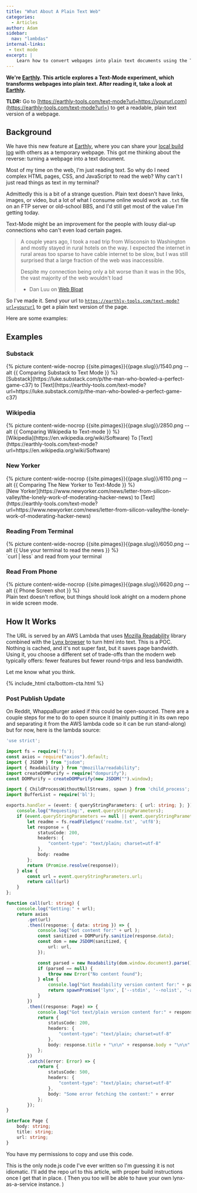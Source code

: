 ```yaml
---
title: "What About A Plain Text Web"
categories:
  - Articles
author: Adam
sidebar:
  nav: "lambdas"
internal-links:
 - text mode
excerpt: |
    Learn how to convert webpages into plain text documents using the Text-Mode feature on Earthly. This article explores the benefits of reading the web in plain text and provides examples of popular websites transformed into text format. Discover how this feature works and how you can use it to simplify your online reading experience.
---
```

**We're [Earthly](https://earthly.dev/). This article explores a Text-Mode experiment, which transforms webpages into plain text. After reading it, take a look at [Earthly](https://earthly.dev/).**

**TLDR:** Go to [https://earthly-tools.com/text-mode?url=https://yoururl.com](https://earthly-tools.com/text-mode?url=) to get a readable, plain text version of a webpage.
<!-- 
<div class="align-left">
 {% picture grid {{site.pimages}}{{page.slug}}/6050.png --picture --img width="350px" --alt {{ Reading via Curl }} %}
</div> -->

## Background

We have this new feature at [Earthly](https://earthly.dev/), where you can share your [local build log](https://ci.earthly.dev/logs?logId=10cd7603-ec37-4d1d-836d-017ba5c962b3) with others as a temporary webpage. This got me thinking about the reverse: turning a webpage into a text document.

Most of my time on the web, I'm just reading text. So why do I need complex HTML pages, CSS, and JavaScript to read the web? Why can't I just read things as text in my terminal?

Admittedly this is a bit of a strange question. Plain text doesn't have links, images, or video, but a lot of what I consume online would work as `.txt` file on an FTP server or old-school BBS, and I'd still get most of the value I'm getting today.

Text-Mode might be an improvement for the people with lousy dial-up connections who can't even load certain pages.

> A couple years ago, I took a road trip from Wisconsin to Washington and mostly stayed in rural hotels on the way. I expected the internet in rural areas too sparse to have cable internet to be slow, but I was still surprised that a large fraction of the web was inaccessible.
>
> Despite my connection being only a bit worse than it was in the 90s, the vast majority of the web wouldn't load
>
> - Dan Luu on [Web Bloat](https://danluu.com/web-bloat/)

So I've made it. Send your url to [`https://earthly-tools.com/text-mode?url=yoururl`](https://earthly-tools.com/text-mode?url=) to get a plain text version of the page.

Here are some examples:

## Examples

### Substack

<div class="wide">
{% picture content-wide-nocrop {{site.pimages}}{{page.slug}}/1540.png --alt {{ Comparing Substack to Text Mode }} %}
<figcaption>[Substack](https://luke.substack.com/p/the-man-who-bowled-a-perfect-game-c37) to [Text](https://earthly-tools.com/text-mode?url=https://luke.substack.com/p/the-man-who-bowled-a-perfect-game-c37)</figcaption>
</div>

### Wikipedia

<div class="wide">
{% picture content-wide-nocrop {{site.pimages}}{{page.slug}}/2850.png --alt {{ Comparing Wikipedia to Text-mode }} %}
<figcaption>[Wikipedia](https://en.wikipedia.org/wiki/Software) To [Text](https://earthly-tools.com/text-mode?url=https://en.wikipedia.org/wiki/Software)</figcaption>
</div>

### New Yorker

<div class="wide">
{% picture content-wide-nocrop {{site.pimages}}{{page.slug}}/6110.png --alt {{ Comparing The New Yorker to Text-Mode }} %}
<figcaption>[New Yorker](https://www.newyorker.com/news/letter-from-silicon-valley/the-lonely-work-of-moderating-hacker-news) to [Text](https://earthly-tools.com/text-mode?url=https://www.newyorker.com/news/letter-from-silicon-valley/the-lonely-work-of-moderating-hacker-news)</figcaption>
</div>

### Reading From Terminal

<div class="wide">
{% picture content-wide-nocrop {{site.pimages}}{{page.slug}}/6050.png --alt {{ Use your terminal to read the news }} %}
<figcaption>`curl | less` and read from your terminal</figcaption>
</div>

### Read From Phone

<div class="wide">
{% picture content-wide-nocrop {{site.pimages}}{{page.slug}}/6620.png --alt {{ Phone Screen shot }} %}
<figcaption>Plain text doesn't reflow, but things should look alright on a modern phone in wide screen mode.</figcaption>
</div>

## How It Works

The URL is served by an AWS Lambda that uses [Mozilla Readability](https://github.com/mozilla/readability) library combined with the [Lynx browser](https://lynx.invisible-island.net/) to turn html into text. This is a POC. Nothing is cached, and it's not super fast, but it saves page bandwidth. Using it, you choose a different set of trade-offs than the modern web typically offers: fewer features but fewer round-trips and less bandwidth.

Let me know what you think.

{% include_html cta/bottom-cta.html %}

### Post Publish Update

On Reddit, WhappaBurger asked if this could be open-sourced. There are a couple steps for me to do to open source it (mainly putting it in its own repo and separating it from the AWS lambda code so it can be run stand-along) but for now, here is the lambda source:

~~~{.ts caption="app.ts"}
'use strict';

import fs = require('fs');
const axios = require("axios").default;
import { JSDOM } from "jsdom";
import { Readability } from "@mozilla/readability";
import createDOMPurify = require("dompurify");
const DOMPurify = createDOMPurify(new JSDOM("").window);

import { ChildProcessWithoutNullStreams, spawn } from 'child_process';
import BufferList = require('bl');

exports.handler = (event: { queryStringParameters: { url: string; }; }) => {
    console.log("Requesting:", event.queryStringParameters);
    if (event.queryStringParameters == null || event.queryStringParameters.url === undefined || event.queryStringParameters.url === "") {
        let readme = fs.readFileSync('readme.txt', 'utf8');
        let response = {
            statusCode: 200,
            headers: {
                "content-type": "text/plain; charset=utf-8"
            },
            body: readme
        };
        return (Promise.resolve(response));
    } else {
        const url = event.queryStringParameters.url;
        return call(url)
    }
};

function call(url: string) {
    console.log("Getting:" + url);
    return axios
        .get(url)
        .then((response: { data: string }) => {
            console.log("Got content for:" + url );
            const sanitized = DOMPurify.sanitize(response.data);
            const dom = new JSDOM(sanitized, {
                url: url,
            });

            const parsed = new Readability(dom.window.document).parse();
            if (parsed == null) {
                throw new Error("No content found");
            } else {
                console.log("Got Readability version content for:" + parsed.title + "(" + url + ")");
                return spawnPromise('lynx', ['--stdin', '--nolist', '-assume_charset=utf8', '--dump'], parsed.content, parsed.title, url);
            }
        })
        .then((response: Page) => {
            console.log("Got text/plain version content for:" + response.title + "(" + response.url + ")");
            return {
                statusCode: 200,
                headers: {
                    "content-type": "text/plain; charset=utf-8"
                },
                body: response.title + "\n\n" + response.body + "\n\n" + "Text-Mode By Earthly.dev"
            };
        })
        .catch((error: Error) => {
            return {
                statusCode: 500,
                headers: {
                    "content-type": "text/plain; charset=utf-8"
                },
                body: "Some error fetching the content:" + error
            };
        });
}

interface Page {
    body: string;
    title: string;
    url: string;
}
~~~

You have my permissions to copy and use this code.

This is the only node.js code I've ever written so I'm guessing it is not idiomatic. I'll add the repo url to this article, with proper build instructions once I get that in place. ( Then you too will be able to have your own lynx-as-a-service instance. )
